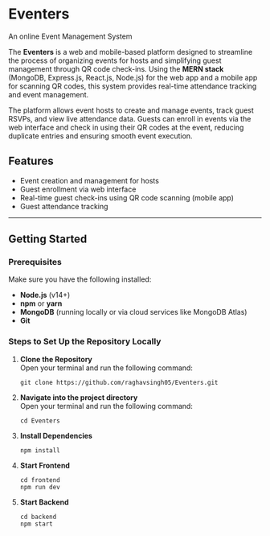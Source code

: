 # Eventers
An online Event Management System

The **Eventers** is a web and mobile-based platform designed to streamline the process of organizing events for hosts and simplifying guest management through QR code check-ins. Using the **MERN stack** (MongoDB, Express.js, React.js, Node.js) for the web app and a mobile app for scanning QR codes, this system provides real-time attendance tracking and event management.

The platform allows event hosts to create and manage events, track guest RSVPs, and view live attendance data. Guests can enroll in events via the web interface and check in using their QR codes at the event, reducing duplicate entries and ensuring smooth event execution.

## Features
- Event creation and management for hosts
- Guest enrollment via web interface
- Real-time guest check-ins using QR code scanning (mobile app)
- Guest attendance tracking

---

## Getting Started

### Prerequisites
Make sure you have the following installed:
- **Node.js** (v14+)
- **npm** or **yarn**
- **MongoDB** (running locally or via cloud services like MongoDB Atlas)
- **Git**

### Steps to Set Up the Repository Locally

1. **Clone the Repository**  
   Open your terminal and run the following command:
   ```terminal
   git clone https://github.com/raghavsingh05/Eventers.git

2. **Navigate into the project directory**  
   Open your terminal and run the following command:
   ```terminal
   cd Eventers

2. **Install Dependencies**  
   ```terminal
   npm install

3. **Start Frontend**
   ```terminal
   cd frontend
   npm run dev

4. **Start Backend**
   ```terminal
   cd backend
   npm start
